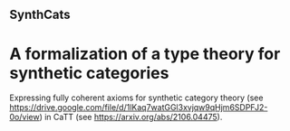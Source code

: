 ## SynthCats
# A formalization of a type theory for synthetic categories 

Expressing fully coherent axioms for synthetic category theory (see https://drive.google.com/file/d/1lKaq7watGGl3xvjqw9qHjm6SDPFJ2-0o/view) in CaTT (see https://arxiv.org/abs/2106.04475).